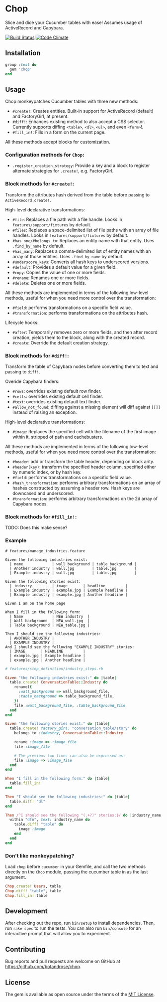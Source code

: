 # Chop

Slice and dice your Cucumber tables with ease! Assumes usage of ActiveRecord and Capybara.

[![Build Status](https://travis-ci.org/botandrose/chop.svg?branch=master)](https://travis-ci.org/botandrose/chop)
[![Code Climate](https://codeclimate.com/github/botandrose/chop/badges/gpa.svg)](https://codeclimate.com/github/botandrose/chop)

## Installation

```ruby
group :test do
  gem 'chop'
end
```

## Usage

Chop monkeypatches Cucumber tables with three new methods:

* `#create!`: Creates entities. Built-in support for ActiveRecord (default) and FactoryGirl, at present.
* `#diff!`: Enhances existing method to also accept a CSS selector. Currently supports diffing `<table>`, `<dl>`, `<ul>`, and even `<form>`!.
* `#fill_in!`: Fills in a form on the current page.

All these methods accept blocks for customization.

### Configuration methods for `Chop`:

* `.register_creation_strategy`: Provide a key and a block to register alternate strategies for `.create!`, e.g. FactoryGirl.

### Block methods for `#create!`:

Transform the attributes hash derived from the table before passing to `ActiveRecord.create!`.

High-level declarative transformations:

* `#file`: Replaces a file path with a file handle. Looks in `features/support/fixtures` by default.
* `#files`: Replaces a space-delimited list of file paths with an array of file handles. Looks in `features/support/fixtures` by default.
* `#has_one/#belongs_to`: Replaces an entity name with that entity. Uses `.find_by_name` by default.
* `#has_many`: Replaces a comma-delimited list of entity names with an array of those entities. Uses `.find_by_name` by default.
* `#underscore_keys`: Converts all hash keys to underscored versions.
* `#default`: Provides a default value for a given field.
* `#copy`: Copies the value of one or more fields.
* `#rename`: Renames one or more fields.
* `#delete`: Deletes one or more fields.

All these methods are implemented in terms of the following low-level methods, useful for when you need more control over the transformation:
* `#field`: performs transformations on a specific field value.
* `#transformation`: performs transformations on the attributes hash.

Lifecycle hooks:
* `#after`: Temporarily removes zero or more fields, and then after record creation, yields them to the block, along with the created record.
* `#create`: Override the default creation strategy.

### Block methods for `#diff!`:

Transform the table of Capybara nodes before converting them to text and passing to `diff!`.

Overide Capybara finders:
* `#rows`: overrides existing default row finder.
* `#cells`: overrides existing default cell finder.
* `#text`: overrides existing default text finder.
* `#allow_not_found`: diffing against a missing element will diff against `[[]]` instead of raising an exception.

High-level declarative transformations:
* `#image`: Replaces the specified cell with the filename of the first image within it, stripped of path and cachebusters.

All these methods are implemented in terms of the following low-level methods, useful for when you need more control over the transformation:
* `#header`: add or transform the table header, depending on block arity.
* `#header(key)`: transform the specified header column, specified either by numeric index, or by hash key.
* `#field`: performs transformations on a specific field value.
* `#hash_transformation`: performs arbitrary transformations on an array of hashes constructed by assuming a header row. Hash keys are downcased and underscored.
* `#transformation`: performs arbitrary transformations on the 2d array of Capybara nodes.

### Block methods for `#fill_in!`:

TODO: Does this make sense?

### Example

```gherkin
# features/manage_industries.feature

Given the following industries exist:
  | name             | wall_background | table_background |
  | Another industry | wall.jpg        | table.jpg        |
  | Example industry | wall.jpg        | table.jpg        |

Given the following stories exist:
  | industry         | image       | headline         |
  | Example industry | example.jpg | Example headline |
  | Example industry | example.jpg | Another headline |

Given I am on the home page

When I fill in the following form:
  | Name             | NEW industry  |
  | Wall background  | NEW_wall.jpg  |
  | Table background | NEW_table.jpg |

Then I should see the following industries:
  | ANOTHER INDUSTRY |
  | EXAMPLE INDUSTRY |
And I should see the following "EXAMPLE INDUSTRY" stories:
  | IMAGE       | HEADLINE         |
  | example.jpg | Example headline |
  | example.jpg | Another headline |
```

```ruby
# features/step_definition/industry_steps.rb

Given "the following industries exist:" do |table|
  table.create! ConversationTable::Industry do
    rename({
      :wall_background => wall_background_file,
      :table_background => table_background_file,
    })
    file :wall_background_file, :table_background_file
  end
end

Given "the following stories exist:" do |table|
  table.create! factory_girl: "conversation_table/story" do
    belongs_to :industry, ConversationTable::Industry

    rename :image => :image_file
    file :image_file

    # The previous two lines can also be expressed as:
    file :image => :image_file
  end
end

When "I fill in the following form:" do |table|
  table.fill_in!
end

Then "I should see the following industries:" do |table|
  table.diff! "dl"
end

Then /^I should see the following "(.+?)" stories:$/ do |industry_name, table|
  within "dfn", text: industry_name do
    table.diff! "table" do
      image :image
    end
  end
end
```

### Don't like monkeypatching?

Load `chop` before `cucumber` in your Gemfile, and call the two methods directly on the `Chop` module, passing the cucumber table in as the last argument.

```ruby
Chop.create! Users, table
Chop.diff! "table", table
Chop.fill_in! table
```

## Development

After checking out the repo, run `bin/setup` to install dependencies. Then, run `rake spec` to run the tests. You can also run `bin/console` for an interactive prompt that will allow you to experiment.

## Contributing

Bug reports and pull requests are welcome on GitHub at https://github.com/botandrose/chop.

## License

The gem is available as open source under the terms of the [MIT License](http://opensource.org/licenses/MIT).

